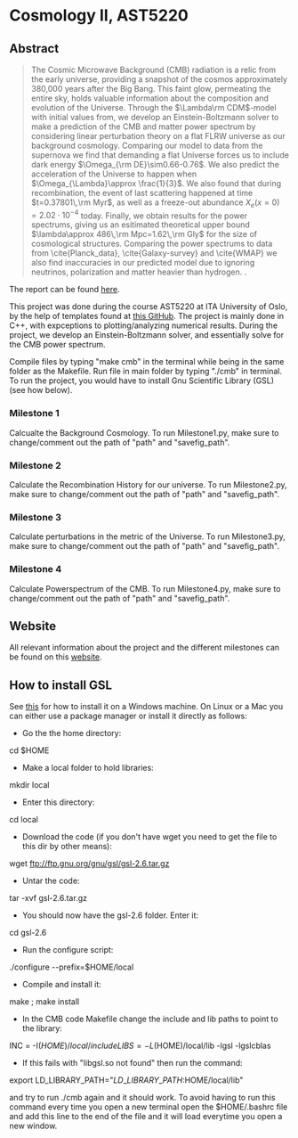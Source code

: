 # Cosmology II, AST5220
## Abstract 
> The Cosmic Microwave Background (CMB) radiation is a relic from the early universe, providing a snapshot of the cosmos approximately 380,000 years after the Big Bang. This faint glow, permeating the entire sky, holds valuable information about the composition and evolution of the Universe.
Through the $\Lambda\rm CDM$-model with initial values from, we develop an Einstein-Boltzmann solver to make a prediction of the CMB and matter power spectrum by considering linear perturbation theory on a flat FLRW universe as our background cosmology. Comparing our model to data from the supernova we find that demanding a flat Universe forces us to include dark energy $\Omega_{\rm DE}\sim0.66-0.76$. We also predict the acceleration of the Universe to happen when $\Omega_{\Lambda}\approx \frac{1}{3}$. We also found that during recombination, the event of last scattering happened at time $t=0.37801\,\rm Myr$, as well as a freeze-out abundance $X_e(x=0)=2.02\cdot10^{-4}$ today. Finally, we obtain results for the power spectrums, giving us an esitimated theoretical upper bound $\lambda\approx 486\,\rm Mpc=1.62\,\rm Gly$ for the size of cosmological structures. Comparing the power spectrums to data from \cite{Planck_data}, \cite{Galaxy-survey} and \cite{WMAP} we also find inaccuracies in our predicted model due to ignoring neutrinos, polarization and matter heavier than hydrogen. .

The report can be found [here]().

This project was done during the course AST5220 at ITA University of Oslo, by the help of templates found at [this GitHub](https://github.com/HAWinther/AST5220-Cosmology/tree/master). The project is mainly done in C++, with expceptions to plotting/analyzing numerical results. During the project, we develop an Einstein-Boltzmann solver, and essentially solve for the CMB power spectrum. 

Compile files by typing "make cmb" in the terminal while being in the same folder as the Makefile. 
Run file in main folder by typing "./cmb" in terminal. To run the project, you would have to install Gnu Scientific Library (GSL) (see how below). 

### Milestone 1 
Calcualte the Background Cosmology.
To run Milestone1.py, make sure to change/comment out the path of "path" and "savefig_path".

### Milestone 2
Calculate the Recombination History for our universe. 
To run Milestone2.py, make sure to change/comment out the path of "path" and "savefig_path".

### Milestone 3
Calculate perturbations in the metric of the Universe.
To run Milestone3.py, make sure to change/comment out the path of "path" and "savefig_path".

### Milestone 4
Calculate Powerspectrum of the CMB.
To run Milestone4.py, make sure to change/comment out the path of "path" and "savefig_path".

## Website
All relevant information about the project and the different milestones can be found on this [website](https://cmb.wintherscoming.no/).

## How to install GSL

See [this](https://solarianprogrammer.com/) for how to install it on a Windows machine. On Linux or a Mac you can either use a package manager or install it directly as follows:

- Go the the home directory:

cd $HOME

- Make a local folder to hold libraries:

mkdir local

- Enter this directory:

cd local

- Download the code (if you don't have wget you need to get the file to this dir by other means):

wget ftp://ftp.gnu.org/gnu/gsl/gsl-2.6.tar.gz

- Untar the code:

tar -xvf gsl-2.6.tar.gz

- You should now have the gsl-2.6 folder. Enter it:

cd gsl-2.6

- Run the configure script:

./configure --prefix=$HOME/local

- Compile and install it:

make ; make install

- In the CMB code Makefile change the include and lib paths to point to the library:

INC  = -I$(HOME)/local/include
LIBS = -L$(HOME)/local/lib -lgsl -lgslcblas

- If this fails with "libgsl.so not found" then run the command:

export LD\_LIBRARY\_PATH="$LD\_LIBRARY\_PATH:$HOME/local/lib"

and try to run ./cmb again and it should work. To avoid having
to run this command every time you open a new terminal open
the $HOME/.bashrc file and add this line to the end of the file
and it will load everytime you open a new window.
